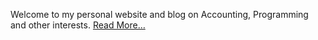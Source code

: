 Welcome to my personal website and blog on Accounting, Programming and other interests.
<a class="is-size-7" href="/about" itemprop="url">Read More…</a>
